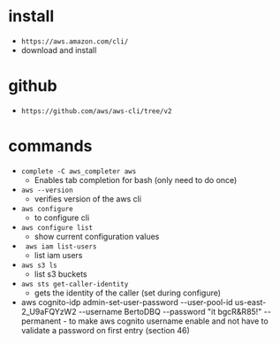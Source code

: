 # install

- `https://aws.amazon.com/cli/`
- download and install

# github

- `https://github.com/aws/aws-cli/tree/v2`

# commands

- `complete -C aws_completer aws`
  - Enables tab completion for bash (only need to do once)
- `aws --version`
  - verifies version of the aws cli
- `aws configure`
  - to configure cli
- `aws configure list`
  - show current configuration values
- ` aws iam list-users`
  - list iam users
- `aws s3 ls`
  - list s3 buckets
- `aws sts get-caller-identity`
  - gets the identity of the caller (set during configure)
- aws cognito-idp admin-set-user-password --user-pool-id us-east-2_U9aFQYzW2 --username BertoDBQ --password "it
  bgcR&R85!" --permanent - to make aws cognito username enable and not have to validate a password on first entry (section 46)

